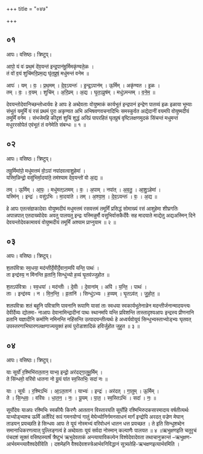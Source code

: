 +++
title = "०४७"

+++


## ०१
आपः। वसिष्ठः। त्रिष्टुप्।

आपो॒ यं वः॑ प्रथ॒मं दे॑व॒यन्त॑ इन्द्र॒पान॑मू॒र्मिमकृ॑ण्वते॒ळः ।  
तं वो॑ व॒यं शुचि॑मरि॒प्रम॒द्य घृ॑त॒प्रुषं॒ मधु॑मन्तं वनेम ॥

आपः॑ । यम् । वः॒ । प्र॒थ॒मम् । दे॒व॒ऽयन्तः॑ । इ॒न्द्र॒ऽपान॑म् । ऊ॒र्मिम् । अकृ॑ण्वत । इ॒ळः ।  
तम् । वः॒ । व॒यम् । शुचि॑म् । अ॒रि॒प्रम् । अ॒द्य । घृ॒त॒ऽप्रुष॑म् । मधु॑ऽमन्तम् । व॒ने॒म॒ ॥

देवयन्तोदेवानिच्छन्तोध्वर्यवः हे आपः हे अब्देवताः वोयुष्माकं कार्यभूतं इन्द्रपानं इन्द्रेण पातव्यं इळः इळाया भूम्याः संभूतं यमूर्मिं यं रसं प्रथमं पुरा अकृण्वत अभि अभिषवणवचनादिभिः समस्कुर्वत अद्येदानीं वयमपि वोयुष्मदीयं तमूर्मिं वनेम । संभजेमहि कीदृशं शुचिं शुद्धं अरिप्रं पापरहितं घृतप्रुषं वृष्टिलक्षणमुदकं सिंचन्तं मधुमन्तं मधुररसोपेतं एवंभूतं तं वनेमेति संबन्धः ॥ १ ॥

## ०२
आपः। वसिष्ठः। त्रिष्टुप्।

तमू॒र्मिमा॑पो॒ मधु॑मत्तमं वो॒ऽपां नपा॑दवत्वाशु॒हेमा॑ ।  
यस्मि॒न्निन्द्रो॒ वसु॑भिर्मा॒दया॑ते॒ तम॑श्याम देव॒यन्तो॑ वो अ॒द्य ॥

तम् । ऊ॒र्मिम् । आ॒पः॒ । मधु॑मत्ऽतमम् । वः॒ । अ॒पाम् । नपा॑त् । अ॒व॒तु॒ । आ॒शु॒ऽहेमा॑ ।  
यस्मि॑न् । इन्द्रः॑ । वसु॑ऽभिः । मा॒दया॑ते । तम् । अ॒श्या॒म॒ । दे॒व॒ऽयन्तः॑ । वः॒ । अ॒द्य ॥

हे आपः एतत्संज्ञकादेवाः वोयुष्मदीयं मधुमत्तमं रसवत्तमं तमूर्मिं प्रसिद्धं सोमाख्यं रसं आशुहेमा शीघ्रगतिः अपान्नपात् एतदाख्योदेवः अवतु पालयतु इन्द्रः यस्मिन्नुर्मौ वसुभिर्वासकैर्देवैः सह मादयाते माद्येतु अद्यअस्मिन् दिने देवयन्तोदेवकामावयं वोयुष्मदीयं तमूर्मिं अश्याम प्राप्नुयाम ॥ २ ॥

## ०३
आपः। वसिष्ठः। त्रिष्टुप्।

श॒तप॑वित्राः स्व॒धया॒ मद॑न्तीर्दे॒वीर्दे॒वाना॒मपि॑ यन्ति॒ पाथः॑ ।  
ता इन्द्र॑स्य॒ न मि॑नन्ति व्र॒तानि॒ सिन्धु॑भ्यो ह॒व्यं घृ॒तव॑ज्जुहोत ॥

श॒तऽप॑वित्राः । स्व॒धया॑ । मद॑न्तीः । दे॒वीः । दे॒वाना॑म् । अपि॑ । य॒न्ति॒ । पाथः॑ ।  
ताः । इन्द्र॑स्य । न । मि॒न॒न्ति॒ । व्र॒तानि॑ । सिन्धु॑ऽभ्यः । ह॒व्यम् । घृ॒तऽव॑त् । जु॒हो॒त॒ ॥

शतपवित्राः शतं बहूनि पवित्राणि पावनानि रूपाणि यासां ताः स्वधया स्वकार्यभूतेनान्नेन मदन्तीर्जनान्मादयन्त्यः देवीर्देव्यः द्योतमा- नाआपः देवानामिन्द्रादीनां पाथः स्थानमपि यन्ति प्रविशन्ति तास्तादृश्यआपः इन्द्रस्य प्रीणनानि व्रतानि यज्ञादीनि कर्माणि नमिनन्ति नहिंसन्ति उत्पादयन्तीत्यर्थः हे अध्वर्यवोयूयं सिन्धुभ्यस्ताभ्योड्भ्यः घृतवत् उपस्तरणाभिघारणलक्षणाज्ययुक्तं हव्यं पुरोडाशादिकं हविर्जुहोत जुहुत ॥ ३ ॥

## ०४
आपः। वसिष्ठः। त्रिष्टुप्।

याः सूर्यो॑ र॒श्मिभि॑रात॒तान॒ याभ्य॒ इन्द्रो॒ अर॑दद्गा॒तुमू॒र्मिम् ।  
ते सि॑न्धवो॒ वरि॑वो धातना नो यू॒यं पा॑त स्व॒स्तिभिः॒ सदा॑ नः ॥

याः । सूर्यः॑ । र॒श्मिऽभिः॑ । आ॒ऽत॒तान॑ । याभ्यः॑ । इन्द्रः॑ । अर॑दत् । गा॒तुम् । ऊ॒र्मिम् ।  
ते । सि॒न्ध॒वः॒ । वरि॑वः । धा॒त॒न॒ । नः॒ । यू॒यम् । पा॒त॒ । स्व॒स्तिऽभिः॑ । सदा॑ । नः॒ ॥

सूर्योदेवः याअपः रश्मिभिः स्वकीयैः किरणैः आततान विस्तारयति सूर्योहि रश्मिभिरुदकसारमादाय वर्षतीत्यर्थः याभ्योड्भ्यश्च ऊर्मिं अर्तेरिदं रूपं गमनयोग्यं गातुं मेघेभ्योनिर्गमनसाधनं मार्गं इन्द्रोपि अरदत् वज्रेण मेघान् ताडयन् प्रयच्छति हे सिन्धवः आपः ते यूयं नोस्मभ्यं वरिवोधनं धातन धत्त प्रयच्छत । ते इति सिन्धुशब्देन समानाधिकरणत्वात् पुल्लिङ्गत्वं हे अब्देवताः यूयं सर्वदा नोस्मान् कल्याणैः पालयत ॥ ४ ॥ऋभुक्षणइति चतुरृचं पंचदशं सूक्तं वसिष्ठस्यार्षं त्रैष्टुभं ऋभुदेवताकं अन्त्यायाविकल्पेन विश्वेदेवादेवता तथाचानुक्रान्तं –ऋभुक्षण- आर्भवमन्त्यावैश्वदेवीवेति । दशमेहनि वैश्वदेवशस्त्रेआर्भवनिविद्धानं सूत्र्यतेहि-ऋभक्षणइत्यार्भवमिति ।